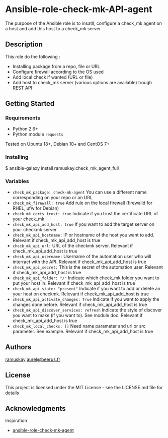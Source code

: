 # Ansible-role-check-mk-API-agent

The purpose of the Ansible role is to insatll, configure a check_mk agent on a host and add this host to a check_mk server

## Description

This role do the following : 

- Installing package from a repo, file or URL
- Configure firewall according to the OS used
- Add local check if wanted (URL or file)
- Add host to check_mk server (various options are available) trough REST API

## Getting Started

### Requirements

* Python 2.6+
* Python module `requests`

Tested on Ubuntu 18+, Debian 10+ and CentOS 7+

### Installing

$ ansible-galaxy install ramuskay.check_mk_agent_full

### Variables

* `check_mk_package: check-mk-agent` You can use a different name corresponding on your repo or an URL
* `check_mk_firewall: true` Add rule on the local firewall (firewalld for RHEL, ufw for Debian)
* `check_mk_certs_trust: true` Indicate if you trust the certificate URL of your check_mk
* `check_mk_api_add_host: true` If you want to add the target server on your checkmk server
* `check_mk_api_hostname:` IP or hostname of the host you want to add.  Relevant if check_mk_api_add_host is true
* `check_mk_api_url:` URL of the checkmk server. Relevant if check_mk_api_add_host is true
* `check_mk_api_username:` Username of the automation user who will interract with the API. Relevant if check_mk_api_add_host is true
* `check_mk_api_secret:` This is the secret of the automation user. Relevant if check_mk_api_add_host is true  
* `check_mk_api_folder: "/"` Indicate which check_mk folder you want to put your host in. Relevant if check_mk_api_add_host is true  
* `check_mk_api_state: "present"` Indicate if you want to add or delete an your host on checkmk. Relevant if check_mk_api_add_host is true 
* `check_mk_api_activate_changes: True` Indicate if you want to apply the changes done before. Relevant if check_mk_api_add_host is true 
* `check_mk_api_discover_services: refresh` Indicate the style of discover you want to make (if you want to). See module doc. Relevant if check_mk_api_add_host is true 
* `check_mk_local_checks: []` Need name parameter and url or src parameter. See example. Relevant if check_mk_api_add_host is true 


## Authors

[ramuskay](https://github.com/ramuskay) <aurel@beerus.fr>

## License

This project is licensed under the MIT License - see the LICENSE.md file for details

## Acknowledgments

Inspiration
* [ansible-role-check-mk-agent](https://github.com/elnappo/ansible-role-check-mk-agent)

